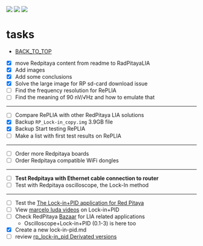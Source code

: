 [![](https://img.shields.io/badge/organization-The--101--project-blue.svg)](https://github.com/The-101-project) 
[![](https://img.shields.io/badge/remote-Lock_In_Amplifier_Review-green.svg)](https://github.com/The-101-project/LockInAmplifierReview) 
[![](https://img.shields.io/badge/local-F:\prj\electronics\Lock_In_Amplifier_Review-orange.svg)](https://github.com/soldering-channel)

# tasks

* [BACK_TO_TOP](./README.md)

- [x] move Redpitaya content from readme to RadPitayaLIA
- [x] Add images
- [x] Add some conclusions
- [x] Solve the large image for RP sd-card download issue
- [ ] Find the frequency resolution for RePLIA
- [ ] Find the meaning of 90 nV/√Hz and how to emulate that
----
- [ ] Compare RePLIA with other RedPitaya LIA solutions
- [x] Backup `RP_Lock-in_copy.img` 3.9GB file
- [x] Backup Start testing RePLIA
- [ ] Make a list with first test results on RePLIA
----
- [ ] Order more Redpitaya boards
- [ ] Order Redpitaya compatible WiFi dongles
----
- [ ] **Test Redpitaya with Ethernet cable connection to router**
- [ ] Test with Redpitaya oscilloscope, the Lock-In method
----
- [ ] Test the [The Lock-in+PID application for Red Pitaya](https://marceluda.github.io/rp_lock-in_pid/TheApp/instruments/instruments_01_intro/)
- [ ] View [marcelo luda videos](https://www.youtube.com/c/marceloluda/videos) on Lock-in+PID
- [ ] Check RedPitaya  [Bazaar](https://bazaar.redpitaya.com/) for LIA related applications
    - Oscilloscope+Lock-in+PID (0.1-3) is here too
- [x] Create a new lock-in-pid.md
- [ ] review [rp_lock-in_pid Derivated versions](https://marceluda.github.io/rp_lock-in_pid/Derivated/)